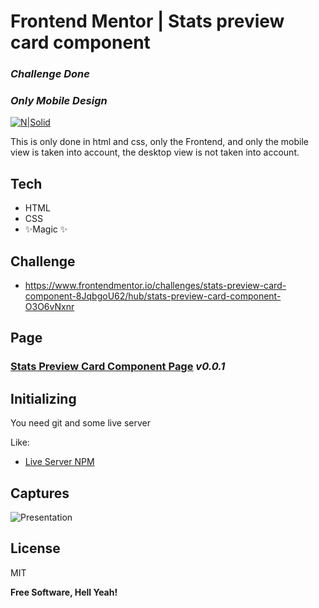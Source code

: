 # Frontend Mentor | Stats preview card component
### _Challenge Done_
### _Only Mobile Design_

[![N|Solid](https://www.frontendmentor.io/static/images/logo-mobile.svg)](https://www.frontendmentor.io/solutions)

This is only done in html and css, only the Frontend, and only the mobile view is taken into account, the desktop view is not taken into account.
## Tech
- HTML
- CSS
- ✨Magic ✨

## Challenge
- https://www.frontendmentor.io/challenges/stats-preview-card-component-8JqbgoU62/hub/stats-preview-card-component-O3O6vNxnr
## Page

### [Stats Preview Card Component Page](https://pxnditxyr.github.io/stats-preview-card-component-only-mobile/) _v0.0.1_

## Initializing
You need git and some live server

Like:
- [Live Server NPM](https://www.npmjs.com/package/live-server)


## Captures
![Presentation](https://i.ibb.co/q7f5gGD/Stats-Preview-Card.gif)

## License

MIT

**Free Software, Hell Yeah!**
